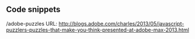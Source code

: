 Code snippets
-------------

/adobe-puzzles
URL: http://blogs.adobe.com/charles/2013/05/javascript-puzzlers-puzzles-that-make-you-think-presented-at-adobe-max-2013.html